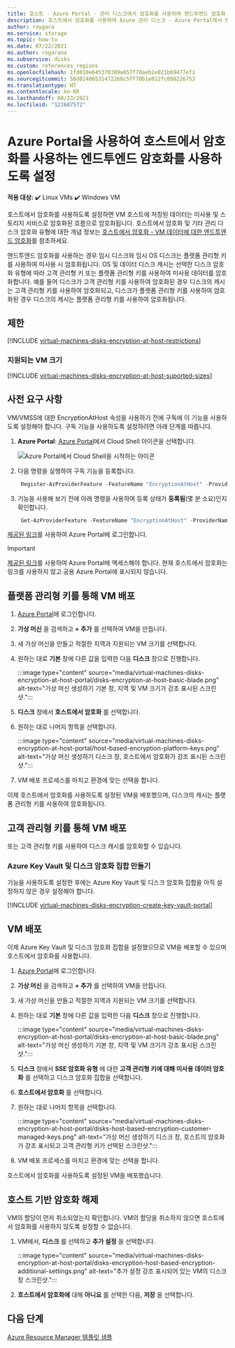 ```yaml
---
title: 호스트 - Azure Portal - 관리 디스크에서 암호화를 사용하여 엔드투엔드 암호화 사용
description: 호스트에서 암호화를 사용하여 Azure 관리 디스크 - Azure Portal에서 엔드투엔드 암호화를 사용하도록 설정합니다.
author: roygara
ms.service: storage
ms.topic: how-to
ms.date: 07/22/2021
ms.author: rogarana
ms.subservice: disks
ms.custom: references_regions
ms.openlocfilehash: 1fd010e645370389a657f70aeb2e821b69477ef1
ms.sourcegitcommit: 58d82486531472268c5ff70b1e012fc008226753
ms.translationtype: HT
ms.contentlocale: ko-KR
ms.lasthandoff: 08/23/2021
ms.locfileid: "122687572"
---
```

# <a name="use-the-azure-portal-to-enable-end-to-end-encryption-using-encryption-at-host"></a>Azure Portal을 사용하여 호스트에서 암호화를 사용하는 엔드투엔드 암호화를 사용하도록 설정

**적용 대상:** :heavy_check_mark: Linux VMs :heavy_check_mark: Windows VM

호스트에서 암호화를 사용하도록 설정하면 VM 호스트에 저장된 데이터는 미사용 및 스토리지 서비스로 암호화된 흐름으로 암호화됩니다. 호스트에서 암호화 및 기타 관리 디스크 암호화 유형에 대한 개념 정보는 [호스트에서 암호화 - VM 데이터에 대한 엔드투엔드 암호화](./disk-encryption.md#encryption-at-host---end-to-end-encryption-for-your-vm-data)를 참조하세요.

엔드투엔드 암호화를 사용하는 경우 임시 디스크와 임시 OS 디스크는 플랫폼 관리형 키를 사용하여 미사용 시 암호화됩니다. OS 및 데이터 디스크 캐시는 선택한 디스크 암호화 유형에 따라 고객 관리형 키 또는 플랫폼 관리형 키를 사용하여 미사용 데이터를 암호화합니다. 예를 들어 디스크가 고객 관리형 키를 사용하여 암호화된 경우 디스크의 캐시는 고객 관리형 키를 사용하여 암호화되고, 디스크가 플랫폼 관리형 키를 사용하여 암호화된 경우 디스크의 캐시는 플랫폼 관리형 키를 사용하여 암호화됩니다.

## <a name="restrictions"></a>제한

[!INCLUDE [virtual-machines-disks-encryption-at-host-restrictions](../../includes/virtual-machines-disks-encryption-at-host-restrictions.md)]


### <a name="supported-vm-sizes"></a>지원되는 VM 크기

[!INCLUDE [virtual-machines-disks-encryption-at-host-suported-sizes](../../includes/virtual-machines-disks-encryption-at-host-suported-sizes.md)]

## <a name="prerequisites"></a>사전 요구 사항

VM/VMSS에 대한 EncryptionAtHost 속성을 사용하기 전에 구독에 이 기능을 사용하도록 설정해야 합니다. 구독 기능을 사용하도록 설정하려면 아래 단계를 따릅니다.

1. **Azure Portal**: [Azure Portal](https://portal.azure.com)에서 Cloud Shell 아이콘을 선택합니다.

    ![Azure Portal에서 Cloud Shell을 시작하는 아이콘](../Cloud-Shell/media/overview/portal-launch-icon.png)
    
1.  다음 명령을 실행하여 구독 기능을 등록합니다.

    ```powershell
     Register-AzProviderFeature -FeatureName "EncryptionAtHost" -ProviderNamespace "Microsoft.Compute" 
    ```

1.  기능을 사용해 보기 전에 아래 명령을 사용하여 등록 상태가 **등록됨**(몇 분 소요)인지 확인합니다.

    ```powershell
     Get-AzProviderFeature -FeatureName "EncryptionAtHost" -ProviderNamespace "Microsoft.Compute"  
    ```


[제공된 링크](https://aka.ms/diskencryptionupdates)를 사용하여 Azure Portal에 로그인합니다.

> [!IMPORTANT]
> [제공된 링크](https://aka.ms/diskencryptionupdates)를 사용하여 Azure Portal에 액세스해야 합니다. 현재 호스트에서 암호화는 링크를 사용하지 않고 공용 Azure Portal에 표시되지 않습니다.

## <a name="deploy-a-vm-with-platform-managed-keys"></a>플랫폼 관리형 키를 통해 VM 배포

1. [Azure Portal](https://aka.ms/diskencryptionupdates)에 로그인합니다.
1. **가상 머신** 을 검색하고 **+ 추가** 를 선택하여 VM을 만듭니다.
1. 새 가상 머신을 만들고 적절한 지역과 지원되는 VM 크기를 선택합니다.
1. 원하는 대로 **기본** 창에 다른 값을 입력한 다음 **디스크** 창으로 진행합니다.

    :::image type="content" source="media/virtual-machines-disks-encryption-at-host-portal/disks-encryption-at-host-basic-blade.png" alt-text="가상 머신 생성하기 기본 창, 지역 및 VM 크기가 강조 표시된 스크린샷.":::

1. **디스크** 창에서 **호스트에서 암호화** 를 선택합니다.
1. 원하는 대로 나머지 항목을 선택합니다.

    :::image type="content" source="media/virtual-machines-disks-encryption-at-host-portal/host-based-encryption-platform-keys.png" alt-text="가상 머신 생성하기 디스크 창, 호스트에서 암호화가 강조 표시된 스크린샷.":::

1. VM 배포 프로세스를 마치고 환경에 맞는 선택을 합니다.

이제 호스트에서 암호화를 사용하도록 설정된 VM을 배포했으며, 디스크의 캐시는 플랫폼 관리형 키를 사용하여 암호화됩니다.

## <a name="deploy-a-vm-with-customer-managed-keys"></a>고객 관리형 키를 통해 VM 배포

또는 고객 관리형 키를 사용하여 디스크 캐시를 암호화할 수 있습니다.

### <a name="create-an-azure-key-vault-and-disk-encryption-set"></a>Azure Key Vault 및 디스크 암호화 집합 만들기

기능을 사용하도록 설정한 후에는 Azure Key Vault 및 디스크 암호화 집합을 아직 설정하지 않은 경우 설정해야 합니다.

[!INCLUDE [virtual-machines-disks-encryption-create-key-vault-portal](../../includes/virtual-machines-disks-encryption-create-key-vault-portal.md)]

## <a name="deploy-a-vm"></a>VM 배포

이제 Azure Key Vault 및 디스크 암호화 집합을 설정했으므로 VM을 배포할 수 있으며 호스트에서 암호화를 사용합니다.

1. [Azure Portal](https://aka.ms/diskencryptionupdates)에 로그인합니다.
1. **가상 머신** 을 검색하고 **+ 추가** 를 선택하여 VM을 만듭니다.
1. 새 가상 머신을 만들고 적절한 지역과 지원되는 VM 크기를 선택합니다.
1. 원하는 대로 **기본** 창에 다른 값을 입력한 다음 **디스크** 창으로 진행합니다.

    :::image type="content" source="media/virtual-machines-disks-encryption-at-host-portal/disks-encryption-at-host-basic-blade.png" alt-text="가상 머신 생성하기 기본 창, 지역 및 VM 크기가 강조 표시된 스크린샷.":::

1. **디스크** 창에서 **SSE 암호화 유형** 에 대한 **고객 관리형 키에 대해 미사용 데이터 암호화** 를 선택하고 디스크 암호화 집합을 선택합니다.
1. **호스트에서 암호화** 를 선택합니다.
1. 원하는 대로 나머지 항목을 선택합니다.

    :::image type="content" source="media/virtual-machines-disks-encryption-at-host-portal/disks-host-based-encryption-customer-managed-keys.png" alt-text="가상 머신 생성하기 디스크 창, 호스트의 암호화가 강조 표시되고 고객 관리형 키가 선택된 스크린샷.":::

1. VM 배포 프로세스를 마치고 환경에 맞는 선택을 합니다.

호스트에서 암호화를 사용하도록 설정된 VM을 배포했습니다.

## <a name="disable-host-based-encryption"></a>호스트 기반 암호화 해제

VM의 할당이 먼저 취소되었는지 확인합니다. VM의 할당을 취소하지 않으면 호스트에서 암호화를 사용하지 않도록 설정할 수 없습니다.

1. VM에서, **디스크** 를 선택하고 **추가 설정** 을 선택합니다.

    :::image type="content" source="media/virtual-machines-disks-encryption-at-host-portal/disks-encryption-host-based-encryption-additional-settings.png" alt-text="추가 설정 강조 표시되어 있는 VM의 디스크 창 스크린샷.":::

1. **호스트에서 암호화에** 대해 **아니요** 를 선택한 다음, **저장** 을 선택합니다.

## <a name="next-steps"></a>다음 단계

[Azure Resource Manager 템플릿 샘플](https://github.com/Azure-Samples/managed-disks-powershell-getting-started/tree/master/EncryptionAtHost)
